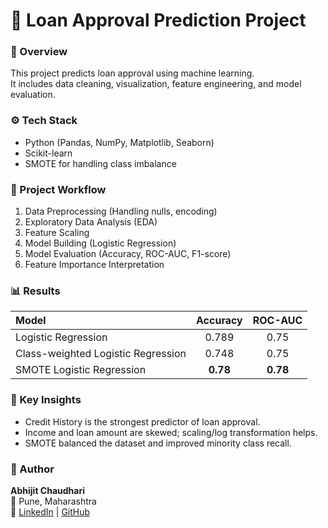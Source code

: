 # 🏦 Loan Approval Prediction Project

### 📘 Overview
This project predicts loan approval using machine learning.  
It includes data cleaning, visualization, feature engineering, and model evaluation.

### ⚙️ Tech Stack
- Python (Pandas, NumPy, Matplotlib, Seaborn)
- Scikit-learn
- SMOTE for handling class imbalance

### 🧩 Project Workflow
1. Data Preprocessing (Handling nulls, encoding)
2. Exploratory Data Analysis (EDA)
3. Feature Scaling
4. Model Building (Logistic Regression)
5. Model Evaluation (Accuracy, ROC-AUC, F1-score)
6. Feature Importance Interpretation

### 📊 Results
| Model | Accuracy | ROC-AUC |
|:------|:---------:|:-------:|
| Logistic Regression | 0.789 | 0.75 |
| Class-weighted Logistic Regression | 0.748 | 0.75 |
| SMOTE Logistic Regression | **0.78** | **0.78** |

### 🧠 Key Insights
- Credit History is the strongest predictor of loan approval.
- Income and loan amount are skewed; scaling/log transformation helps.
- SMOTE balanced the dataset and improved minority class recall.

### 👤 Author
**Abhijit Chaudhari**  
📍 Pune, Maharashtra  
🔗 [LinkedIn](https://www.linkedin.com/in/abhijitchaudhari05) | [GitHub](https://github.com/abhijitchaudhari05)
